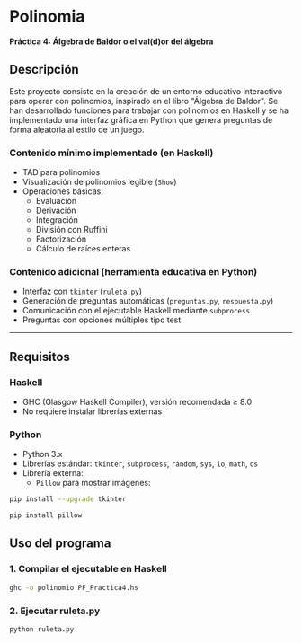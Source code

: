 # Polinomia
**Práctica 4: Álgebra de Baldor o el val(d)or del álgebra**

## Descripción

Este proyecto consiste en la creación de un entorno educativo interactivo para operar con polinomios, inspirado en el libro "Álgebra de Baldor". Se han desarrollado funciones para trabajar con polinomios en Haskell y se ha implementado una interfaz gráfica en Python que genera preguntas de forma aleatoria al estilo de un juego.

### Contenido mínimo implementado (en Haskell)

- TAD para polinomios
- Visualización de polinomios legible (`Show`)
- Operaciones básicas:
  - Evaluación
  - Derivación
  - Integración
  - División con Ruffini
  - Factorización
  - Cálculo de raíces enteras

### Contenido adicional (herramienta educativa en Python)

- Interfaz con `tkinter` (`ruleta.py`)
- Generación de preguntas automáticas (`preguntas.py`, `respuesta.py`)
- Comunicación con el ejecutable Haskell mediante `subprocess`
- Preguntas con opciones múltiples tipo test

---

## Requisitos

### Haskell
- GHC (Glasgow Haskell Compiler), versión recomendada ≥ 8.0
- No requiere instalar librerías externas

### Python
- Python 3.x
- Librerías estándar: `tkinter`, `subprocess`, `random`, `sys`, `io`, `math`, `os`
- Librería externa:
  - `Pillow` para mostrar imágenes:
  
```bash
pip install --upgrade tkinter
```
```bash
pip install pillow
```

## Uso del programa

### 1. Compilar el ejecutable en Haskell

```bash
ghc -o polinomio PF_Practica4.hs
```
### 2. Ejecutar ruleta.py

```bash
python ruleta.py